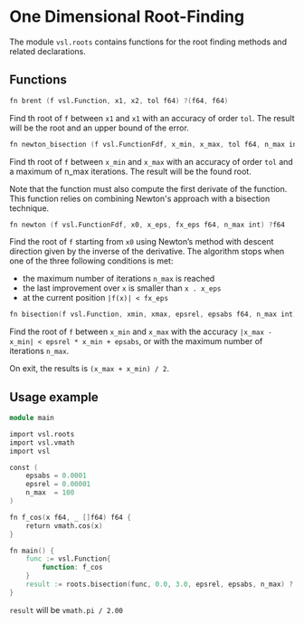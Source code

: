# One Dimensional Root-Finding

The module `vsl.roots` contains functions for the root finding methods and related declarations.

## Functions

```v ignore
fn brent (f vsl.Function, x1, x2, tol f64) ?(f64, f64)
```

Find th root of `f` between `x1` and `x1` with an accuracy
of order `tol`. The result will be the root and an upper bound of the error.

```v ignore
fn newton_bisection (f vsl.FunctionFdf, x_min, x_max, tol f64, n_max int) ?f64
```

Find th root of `f` between `x_min` and `x_max` with an accuracy
of order `tol` and a maximum of n_max iterations. The result will be the found root.

Note that the function must also compute the first derivate of the function. This function
relies on combining Newton's approach with a bisection technique.

```v ignore
fn newton (f vsl.FunctionFdf, x0, x_eps, fx_eps f64, n_max int) ?f64
```

Find the root of `f` starting from `x0` using Newton’s method with
descent direction given by the inverse of the derivative.
The algorithm stops when one of the three following conditions is met:

- the maximum number of iterations `n_max` is reached
- the last improvement over `x` is smaller than `x . x_eps`
- at the current position `|f(x)| < fx_eps`

```v ignore
fn bisection(f vsl.Function, xmin, xmax, epsrel, epsabs f64, n_max int) ?f64
```

Find the root of `f` between `x_min` and `x_max` with the accuracy
`|x_max - x_min| < epsrel * x_min + epsabs`,
or with the maximum number of iterations `n_max`.

On exit, the results is `(x_max + x_min) / 2`.

## Usage example

```v
module main

import vsl.roots
import vsl.vmath
import vsl

const (
	epsabs = 0.0001
	epsrel = 0.00001
	n_max  = 100
)

fn f_cos(x f64, _ []f64) f64 {
	return vmath.cos(x)
}

fn main() {
	func := vsl.Function{
		function: f_cos
	}
	result := roots.bisection(func, 0.0, 3.0, epsrel, epsabs, n_max) ?
}
```

`result` will be `vmath.pi / 2.00`
